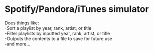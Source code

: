 # Spotify/Pandora/iTunes simulator

Does things like: <br />
-Sort a playlist by year, rank, artist, or title <br />
-Filter playlists by inputted year, rank, artist, or title <br /> 
-Outputs the contents to a file to save for future use <br />
-and more...
